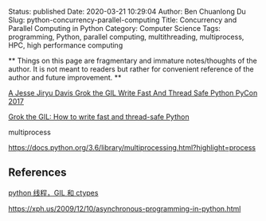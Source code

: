 Status: published
Date: 2020-03-21 10:29:04
Author: Ben Chuanlong Du
Slug: python-concurrency-parallel-computing
Title: Concurrency and Parallel Computing in Python
Category: Computer Science
Tags: programming, Python, parallel computing, multithreading, multiprocess, HPC, high performance computing

**
Things on this page are
fragmentary and immature notes/thoughts of the author.
It is not meant to readers
but rather for convenient reference of the author and future improvement.
**


[A Jesse Jiryu Davis Grok the GIL Write Fast And Thread Safe Python PyCon 2017](https://www.youtube.com/watch?v=7SSYhuk5hmc)

[Grok the GIL: How to write fast and thread-safe Python](https://opensource.com/article/17/4/grok-gil)

multiprocess

https://docs.python.org/3.6/library/multiprocessing.html?highlight=process

## References

[python 线程，GIL 和 ctypes](http://zhuoqiang.me/python-thread-gil-and-ctypes.html)

https://xph.us/2009/12/10/asynchronous-programming-in-python.html

